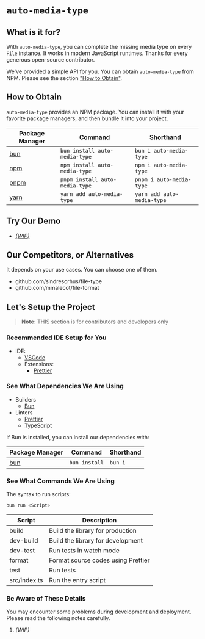# `auto-media-type`

<!-- Badges -->

## What is it for?

With `auto-media-type`, you can complete the missing media type on every `File` instance. It works in modern JavaScript runtimes. Thanks for every generous open-source contributor.

We've provided a simple API for you. You can obtain `auto-media-type` from NPM. Please see the section ["How to Obtain"](#how-to-obtain).

## How to Obtain

`auto-media-type` provides an NPM package. You can install it with your favorite package managers, and then bundle it into your project.

| Package Manager               | Command                        | Shorthand                  |
| ----------------------------- | ------------------------------ | -------------------------- |
| [bun](https://bun.sh/)        | `bun install auto-media-type`  | `bun i auto-media-type`    |
| [npm](https://www.npmjs.com/) | `npm install auto-media-type`  | `npm i auto-media-type`    |
| [pnpm](https://pnpm.io/)      | `pnpm install auto-media-type` | `pnpm i auto-media-type`   |
| [yarn](https://yarnpkg.com/)  | `yarn add auto-media-type`     | `yarn add auto-media-type` |

## Try Our Demo

- [_(WIP)_](#try-our-demo)

## Our Competitors, or Alternatives

It depends on your use cases. You can choose one of them.

- github.com/sindresorhus/file-type
- github.com/mmalecot/file-format

## Let's Setup the Project

> **Note:** THIS section is for contributors and developers only

### Recommended IDE Setup for You

- IDE:
  - [VSCode](https://code.visualstudio.com/)
  - Extensions:
    - [Prettier](https://marketplace.visualstudio.com/items?itemName=esbenp.prettier-vscode)

### See What Dependencies We Are Using

- Builders
  - [Bun](https://bun.sh/)
- Linters
  - [Prettier](https://prettier.io/)
  - [TypeScript](https://www.typescriptlang.org/)

If Bun is installed, you can install our dependencies with:

| Package Manager        | Command       | Shorthand |
| ---------------------- | ------------- | --------- |
| [bun](https://bun.sh/) | `bun install` | `bun i`   |

### See What Commands We Are Using

The syntax to run scripts:

```sh
bun run <Script>
```

| Script       | Description                        |
| ------------ | ---------------------------------- |
| build        | Build the library for production   |
| dev-build    | Build the library for development  |
| dev-test     | Run tests in watch mode            |
| format       | Format source codes using Prettier |
| test         | Run tests                          |
| src/index.ts | Run the entry script               |

### Be Aware of These Details

You may encounter some problems during development and deployment.
Please read the following notes carefully.

1. _(WIP)_
